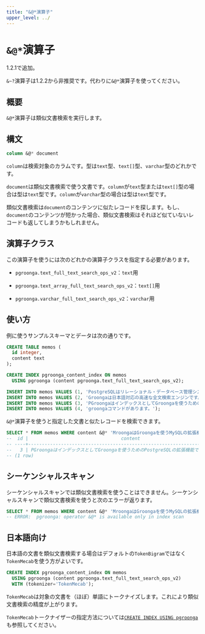 ```yaml
---
title: "&@*演算子"
upper_level: ../
---
```


# `&@*`演算子

1.2.1で追加。

`&~?`演算子は1.2.2から非推奨です。代わりに`&@*`演算子を使ってください。

## 概要

`&@*`演算子は類似文書検索を実行します。

## 構文

```sql
column &@* document
```

`column`は検索対象のカラムです。型は`text`型、`text[]`型、`varchar`型のどれかです。

`document`は類似文書検索で使う文書です。`column`が`text`型または`text[]`型の場合は型は`text`型です。`column`が`varchar`型の場合は型は`text`型です。

類似文書検索は`document`のコンテンツに似たレコードを探します。もし、`document`のコンテンツが短かった場合、類似文書検索はそれほど似ていないレコードも返してしまうかもしれません。

## 演算子クラス

この演算子を使うには次のどれかの演算子クラスを指定する必要があります。

  * `pgroonga.text_full_text_search_ops_v2`：`text`用

  * `pgroonga.text_array_full_text_search_ops_v2`：`text[]`用

  * `pgroonga.varchar_full_text_search_ops_v2`：`varchar`用

## 使い方

例に使うサンプルスキーマとデータは次の通りです。

```sql
CREATE TABLE memos (
  id integer,
  content text
);

CREATE INDEX pgroonga_content_index ON memos
  USING pgroonga (content pgroonga.text_full_text_search_ops_v2);
```

```sql
INSERT INTO memos VALUES (1, 'PostgreSQLはリレーショナル・データベース管理システムです。');
INSERT INTO memos VALUES (2, 'Groongaは日本語対応の高速な全文検索エンジンです。');
INSERT INTO memos VALUES (3, 'PGroongaはインデックスとしてGroongaを使うためのPostgreSQLの拡張機能です。');
INSERT INTO memos VALUES (4, 'groongaコマンドがあります。');
```

`&@*`演算子を使うと指定した文書と似たレコードを検索できます。

```sql
SELECT * FROM memos WHERE content &@* 'MroongaはGroongaを使うMySQLの拡張機能です。';
--  id |                                  content                                  
-- ----+---------------------------------------------------------------------------
--   3 | PGroongaはインデックスとしてGroongaを使うためのPostgreSQLの拡張機能です。
-- (1 row)
```

## シーケンシャルスキャン

シーケンシャルスキャンでは類似文書検索を使うことはできません。シーケンシャルスキャンで類似文書検索を使うと次のエラーが返ります。

```sql
SELECT * FROM memos WHERE content &@* 'MroongaはGroongaを使うMySQLの拡張機能です。';
-- ERROR:  pgroonga: operator &@* is available only in index scan
```

## 日本語向け

日本語の文書を類似文書検索する場合はデフォルトの`TokenBigram`ではなく`TokenMecab`を使う方がよいです。

```sql
CREATE INDEX pgroonga_content_index ON memos
  USING pgroonga (content pgroonga.text_full_text_search_ops_v2)
  WITH (tokenizer='TokenMecab');
```

`TokenMecab`は対象の文書を（ほぼ）単語にトークナイズします。これにより類似文書検索の精度が上がります。

`TokenMecab`トークナイザーの指定方法については[`CREATE INDEX USING pgroonga`][create-index-using-pgroonga]も参照してください。

[create-index-using-pgroonga]:../create-index-using-pgroonga.html
